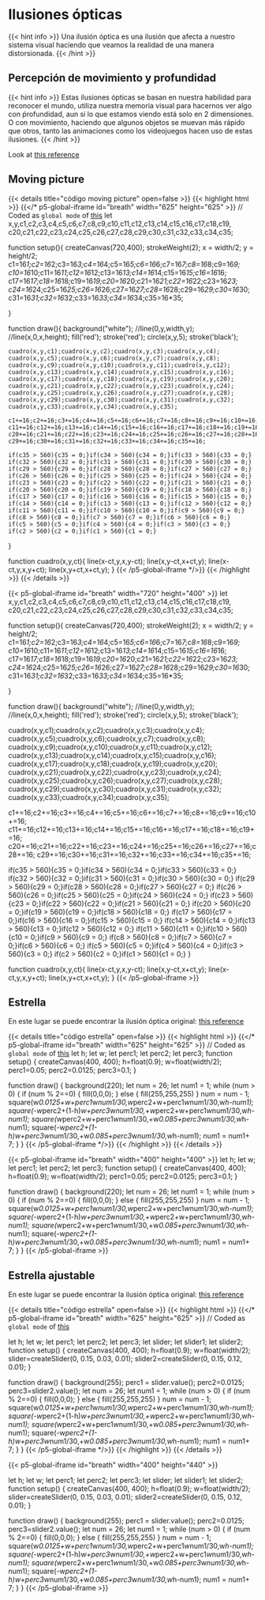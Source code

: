 
# Ilusiones ópticas

{{< hint info >}}
Una ilusión óptica es una ilusión que afecta a nuestro sistema visual haciendo que veamos la realidad de una manera distorsionada.
 {{< /hint >}}
## Percepción de movimiento y profundidad
{{< hint info >}}
Estas ilusiones ópticas se basan en nuestra habilidad para reconocer el mundo, utiliza nuestra memoria visual para hacernos ver algo con ṕrofundidad, aun si lo que estamos viendo está solo en 2 dimensiones. O con movimiento, haciendo que algunos objetos se muevan más rápido que otros, tanto las animaciones como los videojuegos hacen uso de estas ilusiones.
{{< /hint >}}

Look at [this reference](https://en.wikipedia.org/wiki/Optical_illusion) 

## Moving picture

{{< details title="código moving picture" open=false >}}
{{< highlight html >}}
{{</* p5-global-iframe id="breath" width="625" height="625" >}}
  // Coded as `global mode` of [this](https://github.com/VisualComputing/Cognitive/blob/gh-pages/sketches/rotateSquare.js)
  let x,y,c1,c2,c3,c4,c5,c6,c7,c8,c9,c10,c11,c12,c13,c14,c15,c16,c17,c18,c19,
  c20,c21,c22,c23,c24,c25,c26,c27,c28,c29,c30,c31,c32,c33,c34,c35;


  function setup(){
    createCanvas(720,400);
    strokeWeight(2);
    x = width/2;
    y = height/2;
    c1=16*1;c2=16*2;c3=16*3;c4=16*4;c5=16*5;c6=16*6;c7=16*7;c8=16*8;c9=16*9;
    c10=16*10;c11=16*11;c12=16*12;c13=16*13;c14=16*14;c15=16*15;c16=16*16;
    c17=16*17;c18=16*18;c19=16*19;c20=16*20;c21=16*21;c22=16*22;c23=16*23;
    c24=16*24;c25=16*25;c26=16*26;c27=16*27;c28=16*28;c29=16*29;c30=16*30;
    c31=16*31;c32=16*32;c33=16*33;c34=16*34;c35=16*35;
    
  }

  function draw(){
    background("white");
    //line(0,y,width,y);
    //line(x,0,x,height);
    fill('red');
    stroke('red');
    circle(x,y,5);
    stroke('black');
    
    cuadro(x,y,c1);cuadro(x,y,c2);cuadro(x,y,c3);cuadro(x,y,c4);
    cuadro(x,y,c5);cuadro(x,y,c6);cuadro(x,y,c7);cuadro(x,y,c8);
    cuadro(x,y,c9);cuadro(x,y,c10);cuadro(x,y,c11);cuadro(x,y,c12);
    cuadro(x,y,c13);cuadro(x,y,c14);cuadro(x,y,c15);cuadro(x,y,c16);
    cuadro(x,y,c17);cuadro(x,y,c18);cuadro(x,y,c19);cuadro(x,y,c20);
    cuadro(x,y,c21);cuadro(x,y,c22);cuadro(x,y,c23);cuadro(x,y,c24);
    cuadro(x,y,c25);cuadro(x,y,c26);cuadro(x,y,c27);cuadro(x,y,c28);
    cuadro(x,y,c29);cuadro(x,y,c30);cuadro(x,y,c31);cuadro(x,y,c32);
    cuadro(x,y,c33);cuadro(x,y,c34);cuadro(x,y,c35);
    
    c1+=16;c2+=16;c3+=16;c4+=16;c5+=16;c6+=16;c7+=16;c8+=16;c9+=16;c10+=16;
    c11+=16;c12+=16;c13+=16;c14+=16;c15+=16;c16+=16;c17+=16;c18+=16;c19+=16;
    c20+=16;c21+=16;c22+=16;c23+=16;c24+=16;c25+=16;c26+=16;c27+=16;c28+=16;
    c29+=16;c30+=16;c31+=16;c32+=16;c33+=16;c34+=16;c35+=16;
    
    if(c35 > 560){c35 = 0;}if(c34 > 560){c34 = 0;}if(c33 > 560){c33 = 0;}
    if(c32 > 560){c32 = 0;}if(c31 > 560){c31 = 0;}if(c30 > 560){c30 = 0;}
    if(c29 > 560){c29 = 0;}if(c28 > 560){c28 = 0;}if(c27 > 560){c27 = 0;}
    if(c26 > 560){c26 = 0;}if(c25 > 560){c25 = 0;}if(c24 > 560){c24 = 0;}
    if(c23 > 560){c23 = 0;}if(c22 > 560){c22 = 0;}if(c21 > 560){c21 = 0;}
    if(c20 > 560){c20 = 0;}if(c19 > 560){c19 = 0;}if(c18 > 560){c18 = 0;}
    if(c17 > 560){c17 = 0;}if(c16 > 560){c16 = 0;}if(c15 > 560){c15 = 0;}
    if(c14 > 560){c14 = 0;}if(c13 > 560){c13 = 0;}if(c12 > 560){c12 = 0;}
    if(c11 > 560){c11 = 0;}if(c10 > 560){c10 = 0;}if(c9 > 560){c9 = 0;}
    if(c8 > 560){c8 = 0;}if(c7 > 560){c7 = 0;}if(c6 > 560){c6 = 0;}
    if(c5 > 560){c5 = 0;}if(c4 > 560){c4 = 0;}if(c3 > 560){c3 = 0;}
    if(c2 > 560){c2 = 0;}if(c1 > 560){c1 = 0;}
  }

  function cuadro(x,y,ct){
    line(x-ct,y,x,y-ct);
    line(x,y-ct,x+ct,y);
    line(x-ct,y,x,y+ct);
    line(x,y+ct,x+ct,y);
}
{{< /p5-global-iframe */>}}
{{< /highlight >}}
{{< /details >}}

{{< p5-global-iframe id="breath" width="720" height="400" >}}
  let x,y,c1,c2,c3,c4,c5,c6,c7,c8,c9,c10,c11,c12,c13,c14,c15,c16,c17,c18,c19,
c20,c21,c22,c23,c24,c25,c26,c27,c28,c29,c30,c31,c32,c33,c34,c35;


function setup(){
  createCanvas(720,400);
  strokeWeight(2);
  x = width/2;
  y = height/2;
  c1=16*1;c2=16*2;c3=16*3;c4=16*4;c5=16*5;c6=16*6;c7=16*7;c8=16*8;c9=16*9;
  c10=16*10;c11=16*11;c12=16*12;c13=16*13;c14=16*14;c15=16*15;c16=16*16;
  c17=16*17;c18=16*18;c19=16*19;c20=16*20;c21=16*21;c22=16*22;c23=16*23;
  c24=16*24;c25=16*25;c26=16*26;c27=16*27;c28=16*28;c29=16*29;c30=16*30;
  c31=16*31;c32=16*32;c33=16*33;c34=16*34;c35=16*35;
  
}

function draw(){
  background("white");
  //line(0,y,width,y);
  //line(x,0,x,height);
  fill('red');
  stroke('red');
  circle(x,y,5);
  stroke('black');
  
  cuadro(x,y,c1);cuadro(x,y,c2);cuadro(x,y,c3);cuadro(x,y,c4);
  cuadro(x,y,c5);cuadro(x,y,c6);cuadro(x,y,c7);cuadro(x,y,c8);
  cuadro(x,y,c9);cuadro(x,y,c10);cuadro(x,y,c11);cuadro(x,y,c12);
  cuadro(x,y,c13);cuadro(x,y,c14);cuadro(x,y,c15);cuadro(x,y,c16);
  cuadro(x,y,c17);cuadro(x,y,c18);cuadro(x,y,c19);cuadro(x,y,c20);
  cuadro(x,y,c21);cuadro(x,y,c22);cuadro(x,y,c23);cuadro(x,y,c24);
  cuadro(x,y,c25);cuadro(x,y,c26);cuadro(x,y,c27);cuadro(x,y,c28);
  cuadro(x,y,c29);cuadro(x,y,c30);cuadro(x,y,c31);cuadro(x,y,c32);
  cuadro(x,y,c33);cuadro(x,y,c34);cuadro(x,y,c35);
  
  c1+=16;c2+=16;c3+=16;c4+=16;c5+=16;c6+=16;c7+=16;c8+=16;c9+=16;c10+=16;
  c11+=16;c12+=16;c13+=16;c14+=16;c15+=16;c16+=16;c17+=16;c18+=16;c19+=16;
  c20+=16;c21+=16;c22+=16;c23+=16;c24+=16;c25+=16;c26+=16;c27+=16;c28+=16;
  c29+=16;c30+=16;c31+=16;c32+=16;c33+=16;c34+=16;c35+=16;
  
  if(c35 > 560){c35 = 0;}if(c34 > 560){c34 = 0;}if(c33 > 560){c33 = 0;}
  if(c32 > 560){c32 = 0;}if(c31 > 560){c31 = 0;}if(c30 > 560){c30 = 0;}
  if(c29 > 560){c29 = 0;}if(c28 > 560){c28 = 0;}if(c27 > 560){c27 = 0;}
  if(c26 > 560){c26 = 0;}if(c25 > 560){c25 = 0;}if(c24 > 560){c24 = 0;}
  if(c23 > 560){c23 = 0;}if(c22 > 560){c22 = 0;}if(c21 > 560){c21 = 0;}
  if(c20 > 560){c20 = 0;}if(c19 > 560){c19 = 0;}if(c18 > 560){c18 = 0;}
  if(c17 > 560){c17 = 0;}if(c16 > 560){c16 = 0;}if(c15 > 560){c15 = 0;}
  if(c14 > 560){c14 = 0;}if(c13 > 560){c13 = 0;}if(c12 > 560){c12 = 0;}
  if(c11 > 560){c11 = 0;}if(c10 > 560){c10 = 0;}if(c9 > 560){c9 = 0;}
  if(c8 > 560){c8 = 0;}if(c7 > 560){c7 = 0;}if(c6 > 560){c6 = 0;}
  if(c5 > 560){c5 = 0;}if(c4 > 560){c4 = 0;}if(c3 > 560){c3 = 0;}
  if(c2 > 560){c2 = 0;}if(c1 > 560){c1 = 0;}
}

function cuadro(x,y,ct){
  line(x-ct,y,x,y-ct);
  line(x,y-ct,x+ct,y);
  line(x-ct,y,x,y+ct);
  line(x,y+ct,x+ct,y);
}
{{< /p5-global-iframe >}}
## Estrella

En este lugar se puede encontrar la ilusión óptica original: [this reference](https://www.alamy.es/ilustracion-grafica-3d-imagen-de-estrella-de-la-ilusion-optica-hecha-de-cuadrados-de-color-arco-iris-3d-image402311367.html) 

{{< details title="código estrella" open=false >}}
{{< highlight html >}}
{{</* p5-global-iframe id="breath" width="625" height="625" >}}
  // Coded as `global mode` of [this](https://github.com/VisualComputing/Cognitive/blob/gh-pages/sketches/rotateSquare.js)
  let h;
  let w;
  let perc1;
  let perc2;
  let perc3;
  function setup() {
    createCanvas(400, 400);
    h=float(0.9);
    w=float(width/2);
    perc1=0.05;
    perc2=0.0125;
    perc3=0.1;
  }

  function draw() {
    background(220);
    let num = 26;
    let num1 = 1;
    while (num > 0) {
      if (num % 2==0) {
        fill(0,0,0);
      } else {
        fill(255,255,255)
      }
      num = num - 1;
      square(w*0.0125+w+perc1*w*num1/30,w*perc2+w+perc1*w*num1/30,w*h-num1);
      square(-w*perc2+(1-h)*w+perc3*w*num1/30,+w*perc2+w+perc1*w*num1/30,w*h-num1);
      square(w*perc2+w+perc1*w*num1/30,+w*0.085+perc3*w*num1/30,w*h-num1);
      square(-w*perc2+(1-h)*w+perc3*w*num1/30,+w*0.085+perc3*w*num1/30,w*h-num1);
      num1 = num1+ 7;
    }
  }
{{< /p5-global-iframe */>}}
{{< /highlight >}}
{{< /details >}}

{{< p5-global-iframe id="breath" width="400" height="400" >}}
  let h;
  let w;
  let perc1;
  let perc2;
  let perc3;
  function setup() {
    createCanvas(400, 400);
    h=float(0.9);
    w=float(width/2);
    perc1=0.05;
    perc2=0.0125;
    perc3=0.1;
  }

  function draw() {
    background(220);
    let num = 26;
    let num1 = 1;
    while (num > 0) {
      if (num % 2==0) {
        fill(0,0,0);
      } else {
        fill(255,255,255)
      }
      num = num - 1;
      square(w*0.0125+w+perc1*w*num1/30,w*perc2+w+perc1*w*num1/30,w*h-num1);
      square(-w*perc2+(1-h)*w+perc3*w*num1/30,+w*perc2+w+perc1*w*num1/30,w*h-num1);
      square(w*perc2+w+perc1*w*num1/30,+w*0.085+perc3*w*num1/30,w*h-num1);
      square(-w*perc2+(1-h)*w+perc3*w*num1/30,+w*0.085+perc3*w*num1/30,w*h-num1);
      num1 = num1+ 7;
    }
  }
{{< /p5-global-iframe >}}

## Estrella ajustable

En este lugar se puede encontrar la ilusión óptica original: [this reference](https://www.alamy.es/ilustracion-grafica-3d-imagen-de-estrella-de-la-ilusion-optica-hecha-de-cuadrados-de-color-arco-iris-3d-image402311367.html) 

{{< details title="código estrella" open=false >}}
{{< highlight html >}}
{{</* p5-global-iframe id="breath" width="625" height="625" >}}
  // Coded as `global mode` of [this](https://github.com/VisualComputing/Cognitive/blob/gh-pages/sketches/rotateSquare.js)
  
  let h;
  let w;
  let perc1;
  let perc2;
  let perc3;
  let slider;
  let slider1;
  let slider2;
  function setup() {
    createCanvas(400, 400);
    h=float(0.9);
    w=float(width/2);
    slider=createSlider(0, 0.15, 0.03, 0.01);
    slider2=createSlider(0, 0.15, 0.12, 0.01);
  }

  function draw() {
    background(255);
    perc1 = slider.value();
    perc2=0.0125;
    perc3=slider2.value();
    let num = 26;
    let num1 = 1;
    while (num > 0) {
      if (num % 2==0) {
        fill(0,0,0);
      } else {
        fill(255,255,255)
      }
      num = num - 1;
      square(w*0.0125+w+perc1*w*num1/30,w*perc2+w+perc1*w*num1/30,w*h-num1);
      square(-w*perc2+(1-h)*w+perc3*w*num1/30,+w*perc2+w+perc1*w*num1/30,w*h-num1);
      square(w*perc2+w+perc1*w*num1/30,+w*0.085+perc3*w*num1/30,w*h-num1);
      square(-w*perc2+(1-h)*w+perc3*w*num1/30,+w*0.085+perc3*w*num1/30,w*h-num1);
      num1 = num1+ 7;
    }
  }
{{< /p5-global-iframe */>}}
{{< /highlight >}}
{{< /details >}}

{{< p5-global-iframe id="breath" width="400" height="440" >}}
  
  let h;
  let w;
  let perc1;
  let perc2;
  let perc3;
  let slider;
  let slider1;
  let slider2;
  function setup() {
    createCanvas(400, 400);
    h=float(0.9);
    w=float(width/2);
    slider=createSlider(0, 0.15, 0.03, 0.01);
    slider2=createSlider(0, 0.15, 0.12, 0.01);
  }

  function draw() {
    background(255);
    perc1 = slider.value();
    perc2=0.0125;
    perc3=slider2.value();
    let num = 26;
    let num1 = 1;
    while (num > 0) {
      if (num % 2==0) {
        fill(0,0,0);
      } else {
        fill(255,255,255)
      }
      num = num - 1;
      square(w*0.0125+w+perc1*w*num1/30,w*perc2+w+perc1*w*num1/30,w*h-num1);
      square(-w*perc2+(1-h)*w+perc3*w*num1/30,+w*perc2+w+perc1*w*num1/30,w*h-num1);
      square(w*perc2+w+perc1*w*num1/30,+w*0.085+perc3*w*num1/30,w*h-num1);
      square(-w*perc2+(1-h)*w+perc3*w*num1/30,+w*0.085+perc3*w*num1/30,w*h-num1);
      num1 = num1+ 7;
    }
  }
{{< /p5-global-iframe >}}
